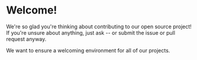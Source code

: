 # Welcome!
We're so glad you're thinking about contributing to our open source project!  If you're unsure about anything, just ask -- or submit the issue or pull request anyway.

We want to ensure a welcoming environment for all of our projects.
